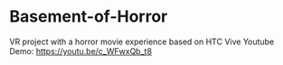 # Basement-of-Horror
VR project with a horror movie experience based on HTC Vive
Youtube Demo: https://youtu.be/c_WFwxQb_t8
